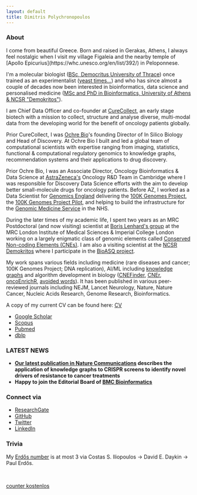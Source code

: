 ```yaml
---
layout: default
title: Dimitris Polychronopoulos
---
```


<!---<img src="PolychronopoulosD_Photo2022.jpg"/>---> 


### About
<div class="myWrapper" markdown="1">
I come from beautiful Greece. Born and raised in Gerakas, Athens, I always feel nostalgic when I visit my village Figaleia and the nearby temple of [Apollo Epicurius](https://whc.unesco.org/en/list/392/) in Peloponnese. 

I'm a molecular biologist ([BSc, Democritus University of Thrace](http://www.mbg.duth.gr/)) once trained as an experimentalist ([yeast times...](https://www.embopress.org/doi/10.1038/emboj.2009.226)) and who has since almost a couple of decades now been interested in bioinformatics, data science and personalised medicine ([MSc and PhD in Bioinformatics, University of Athens & NCSR "Demokritos"](http://www.demokritos.gr/?lang=en)). 

I am Chief Data Officer and co-founder at [CureCollect](https://www.curecollect.com/), an early stage biotech with a mission to collect, structure and analyse diverse, multi-modal data from the developing world for the benefit of oncology patients globally. 

Prior CureCollect, I was [Ochre Bio](https://www.ochre-bio.com/)'s founding Director of In Silico Biology and Head of Discovery. At Ochre Bio I built and led a global team of computational scientists with expertise ranging from imaging, statistics, functional & computational regulatory genomics to knowledge graphs, recommendation systems and their applications to drug discovery.

Prior Ochre Bio, I was an Associate Director, Oncology Bioinformatics & Data Science at [AstraZeneca's](https://www.astrazeneca.com/) Oncology R&D Team in Cambridge where I was responsible for Discovery Data Science efforts with the aim to develop better small-molecule drugs for oncology patients. Before AZ, I worked as a Data Scientist for [Genomics England](https://www.genomicsengland.co.uk/) delivering the [100K Genomes Project](https://en.wikipedia.org/wiki/100,000_Genomes_Project), the [100K Genomes Project Pilot](https://www.nejm.org/doi/full/10.1056/NEJMoa2035790), and helping to build the infrastructure for the [Genomic Medicine Service](https://www.england.nhs.uk/genomics/nhs-genomic-med-service/) in the NHS. 

During the later times of my academic life, I spent two years as an MRC Postdoctoral (and now visiting) scientist at [Boris Lenhard's group](http://group.genereg.net/people/alumni/) at the MRC London Institute of Medical Sciences & Imperial College London working on a largely enigmatic class of genomic elements called [Conserved Non-coding Elements (CNEs)](https://academic.oup.com/nar/advance-article/doi/10.1093/nar/gkx1074/4599184). I am also a visiting scientist at the [NCSR Demokritos](http://www.demokritos.gr/?lang=en) where I participate in the [BioASQ project](http://bioasq.org/). 

My work spans various fields including medicine (rare diseases and cancer; 100K Genomes Project; DNA replication), AI/ML including [knowledge graphs](https://www.nature.com/articles/s41467-022-29292-7) and algorithm development in biology ([CNEFinder](https://academic.oup.com/bioinformatics/article/34/17/i743/5093238), [CNEr](https://journals.plos.org/ploscompbiol/article?id=10.1371/journal.pcbi.1006940), [oncoEnrichR](https://onlinelibrary.wiley.com/doi/full/10.1002/ijc.34666), [avoided words](https://almob.biomedcentral.com/articles/10.1186/s13015-017-0094-z)). It has been published in various peer-reviewed journals including NEJM, Lancet Neurology, Nature, Nature Cancer, Nucleic Acids Research, Genome Research, Bioinformatics.

A copy of my current CV can be found here: [CV](https://drive.google.com/file/d/1L_ljUXpV_MB5KX3XJTkMA4PxvRldxGua/view?usp=sharing)

- [Google Scholar](https://scholar.google.com/citations?user=LsI4gg0AAAAJ)
- [Scopus](https://www.scopus.com/authid/detail.uri?authorId=57211826120)
- [Pubmed](https://pubmed.ncbi.nlm.nih.gov/?term=%28%28Polychronopoulos+D.%29+NOT+2010%5BDate+-+Publication%5D+NOT+1991%5BDate+-+Publication%5D%29+NOT+Drammen%5Baffil%5D&sort=date) 
- [dblp](https://dblp.uni-trier.de/pers/hd/p/Polychronopoulos:Dimitris)

### LATEST NEWS
- **[Our latest publication in Nature Communications](https://www.nature.com/articles/s41467-022-29292-7) describes the application of knowledge graphs to CRISPR screens to identify novel drivers of resistance to cancer treatments**
- **Happy to join the Editorial Board of [BMC Bioinformatics](https://bmcbioinformatics.biomedcentral.com/about/editorial-board)**

### Connect via

- [ResearchGate](https://www.researchgate.net/profile/Dimitris_Polychronopoulos)
- [GitHub](https://github.com/dpolychr)
- [Twitter](https://twitter.com/dpolychr2)
- [LinkedIn](https://uk.linkedin.com/in/dimitris-polychronopoulos-b3732a134)

### Trivia
My [Erdős number](https://www.oakland.edu/enp/) is at most 3 via Costas S. Iliopoulos → David E. Daykin → Paul Erdős.

<script type="text/javascript" src="https://www.counters-free.net/count/83si"></script><br>
 <a href='http://www.counter-zaehler.de'>counter kostenlos</a> <script type='text/javascript' src='https://whomania.com/ctr?id=96e512959a33011b95d7f2ee8e3c0c0c4feddaaa'></script>

</div>

